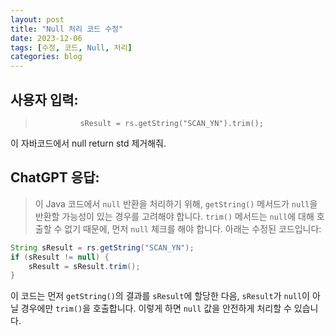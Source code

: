```yaml
---
layout: post
title: "Null 처리 코드 수정"
date: 2023-12-06
tags: [수정, 코드, Null, 처리]
categories: blog
---
```


## 사용자 입력:
> 				sResult = rs.getString("SCAN_YN").trim();
이 자바코드에서 null return std 제거해줘.

## ChatGPT 응답:
> 이 Java 코드에서 `null` 반환을 처리하기 위해, `getString()` 메서드가 `null`을 반환할 가능성이 있는 경우를 고려해야 합니다. `trim()` 메서드는 `null`에 대해 호출할 수 없기 때문에, 먼저 `null` 체크를 해야 합니다. 아래는 수정된 코드입니다:

```java
String sResult = rs.getString("SCAN_YN");
if (sResult != null) {
    sResult = sResult.trim();
}
```

이 코드는 먼저 `getString()`의 결과를 `sResult`에 할당한 다음, `sResult`가 `null`이 아닐 경우에만 `trim()`을 호출합니다. 이렇게 하면 `null` 값을 안전하게 처리할 수 있습니다.

